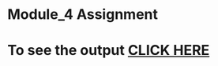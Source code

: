 

# Module_4 Assignment

# To see the output [CLICK HERE](https://reevinay.github.io/Course/module4_solution/index.html)


